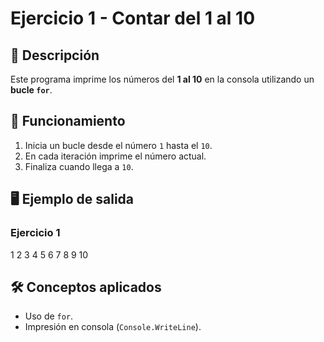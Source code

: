 # Ejercicio 1 - Contar del 1 al 10

## 📌 Descripción
Este programa imprime los números del **1 al 10** en la consola utilizando un **bucle `for`**.

## 🚀 Funcionamiento
1. Inicia un bucle desde el número `1` hasta el `10`.
2. En cada iteración imprime el número actual.
3. Finaliza cuando llega a `10`.

## 🖥️ Ejemplo de salida
### Ejercicio 1
1
2
3
4
5
6
7
8
9
10

## 🛠️ Conceptos aplicados
- Uso de `for`.
- Impresión en consola (`Console.WriteLine`).
